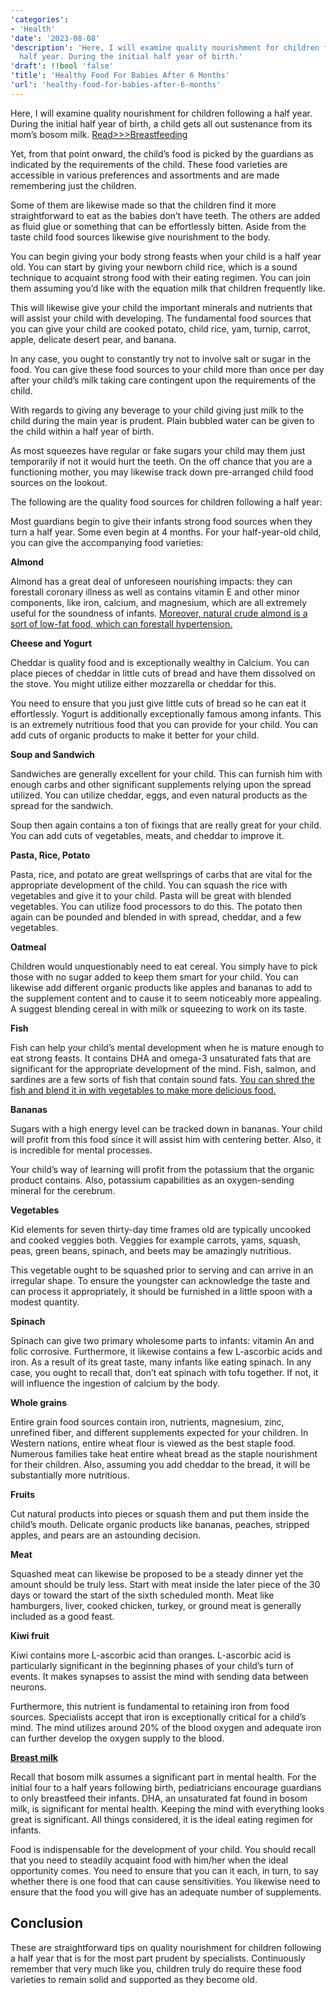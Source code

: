 ```yaml
---
'categories':
- 'Health'
'date': '2023-08-08'
'description': 'Here, I will examine quality nourishment for children following a
  half year. During the initial half year of birth.'
'draft': !!bool 'false'
'title': 'Healthy Food For Babies After 6 Months'
'url': 'healthy-food-for-babies-after-6-months'
---
```

 


Here, I will examine quality nourishment for children following a half year. During the initial half year of birth, a child gets all out sustenance from its mom’s bosom milk. [Read>>>Breastfeeding](https://vitalmayfair.com/breastfeeding/)


Yet, from that point onward, the child’s food is picked by the guardians as indicated by the requirements of the child. These food varieties are accessible in various preferences and assortments and are made remembering just the children.


Some of them are likewise made so that the children find it more straightforward to eat as the babies don’t have teeth. The others are added as fluid glue or something that can be effortlessly bitten. Aside from the taste child food sources likewise give nourishment to the body.


You can begin giving your body strong feasts when your child is a half year old. You can start by giving your newborn child rice, which is a sound technique to acquaint strong food with their eating regimen. You can join them assuming you’d like with the equation milk that children frequently like.


This will likewise give your child the important minerals and nutrients that will assist your child with developing. The fundamental food sources that you can give your child are cooked potato, child rice, yam, turnip, carrot, apple, delicate desert pear, and banana.


In any case, you ought to constantly try not to involve salt or sugar in the food. You can give these food sources to your child more than once per day after your child’s milk taking care contingent upon the requirements of the child.


With regards to giving any beverage to your child giving just milk to the child during the main year is prudent. Plain bubbled water can be given to the child within a half year of birth.


As most squeezes have regular or fake sugars your child may them just temporarily if not it would hurt the teeth. On the off chance that you are a functioning mother, you may likewise track down pre-arranged child food sources on the lookout.


The following are the quality food sources for children following a half year:


Most guardians begin to give their infants strong food sources when they turn a half year. Some even begin at 4 months. For your half-year-old child, you can give the accompanying food varieties:


**Almond**


Almond has a great deal of unforeseen nourishing impacts: they can forestall coronary illness as well as contains vitamin E and other minor components, like iron, calcium, and magnesium, which are all extremely useful for the soundness of infants. [Moreover, natural crude almond is a sort of low-fat food, which can forestall hypertension.](https://vitalmayfair.com/push-up-workout-for-beginners/)


**Cheese and Yogurt**


Cheddar is quality food and is exceptionally wealthy in Calcium. You can place pieces of cheddar in little cuts of bread and have them dissolved on the stove. You might utilize either mozzarella or cheddar for this.


You need to ensure that you just give little cuts of bread so he can eat it effortlessly. Yogurt is additionally exceptionally famous among infants. This is an extremely nutritious food that you can provide for your child. You can add cuts of organic products to make it better for your child.


**Soup and Sandwich**



Sandwiches are generally excellent for your child. This can furnish him with enough carbs and other significant supplements relying upon the spread utilized. You can utilize cheddar, eggs, and even natural products as the spread for the sandwich.


Soup then again contains a ton of fixings that are really great for your child. You can add cuts of vegetables, meats, and cheddar to improve it.


**Pasta, Rice, Potato**


Pasta, rice, and potato are great wellsprings of carbs that are vital for the appropriate development of the child. You can squash the rice with vegetables and give it to your child. Pasta will be great with blended vegetables. You can utilize food processors to do this. The potato then again can be pounded and blended in with spread, cheddar, and a few vegetables.

**Oatmeal**


Children would unquestionably need to eat cereal. You simply have to pick those with no sugar added to keep them smart for your child. You can likewise add different organic products like apples and bananas to add to the supplement content and to cause it to seem noticeably more appealing. A suggest blending cereal in with milk or squeezing to work on its taste.


**Fish**


Fish can help your child’s mental development when he is mature enough to eat strong feasts. It contains DHA and omega-3 unsaturated fats that are significant for the appropriate development of the mind. Fish, salmon, and sardines are a few sorts of fish that contain sound fats. [You can shred the fish and blend it in with vegetables to make more delicious food.](https://vitalmayfair.com/2-vegetables-that-will-kill-your-belly-fat-overnight/)


**Bananas**




Sugars with a high energy level can be tracked down in bananas. Your child will profit from this food since it will assist him with centering better. Also, it is incredible for mental processes.


Your child’s way of learning will profit from the potassium that the organic product contains. Also, potassium capabilities as an oxygen-sending mineral for the cerebrum.


**Vegetables**


Kid elements for seven thirty-day time frames old are typically uncooked and cooked veggies both. Veggies for example carrots, yams, squash, peas, green beans, spinach, and beets may be amazingly nutritious.


This vegetable ought to be squashed prior to serving and can arrive in an irregular shape. To ensure the youngster can acknowledge the taste and can process it appropriately, it should be furnished in a little spoon with a modest quantity.


**Spinach**


Spinach can give two primary wholesome parts to infants: vitamin An and folic corrosive. Furthermore, it likewise contains a few L-ascorbic acids and iron. As a result of its great taste, many infants like eating spinach. In any case, you ought to recall that, don’t eat spinach with tofu together. If not, it will influence the ingestion of calcium by the body.


**Whole grains**


Entire grain food sources contain iron, nutrients, magnesium, zinc, unrefined fiber, and different supplements expected for your children. In Western nations, entire wheat flour is viewed as the best staple food. Numerous families take heat entire wheat bread as the staple nourishment for their children. Also, assuming you add cheddar to the bread, it will be substantially more nutritious.


**Fruits**


Cut natural products into pieces or squash them and put them inside the child’s mouth. Delicate organic products like bananas, peaches, stripped apples, and pears are an astounding decision.


**Meat**


Squashed meat can likewise be proposed to be a steady dinner yet the amount should be truly less. Start with meat inside the later piece of the 30 days or toward the start of the sixth scheduled month. Meat like hamburgers, liver, cooked chicken, turkey, or ground meat is generally included as a good feast.


**Kiwi fruit**


Kiwi contains more L-ascorbic acid than oranges. L-ascorbic acid is particularly significant in the beginning phases of your child’s turn of events. It makes synapses to assist the mind with sending data between neurons.


Furthermore, this nutrient is fundamental to retaining iron from food sources. Specialists accept that iron is exceptionally critical for a child’s mind. The mind utilizes around 20% of the blood oxygen and adequate iron can further develop the oxygen supply to the blood.


[**Breast milk**](https://vitalmayfair.com/amazing-5-tips-to-avoid-painful-mosquito-bites/)


Recall that bosom milk assumes a significant part in mental health. For the initial four to a half years following birth, pediatricians encourage guardians to only breastfeed their infants. DHA, an unsaturated fat found in bosom milk, is significant for mental health. Keeping the mind with everything looks great is significant. All things considered, it is the ideal eating regimen for infants.


Food is indispensable for the development of your child. You should recall that you need to steadily acquaint food with him/her when the ideal opportunity comes. You need to ensure that you can it each, in turn, to say whether there is one food that can cause sensitivities. You likewise need to ensure that the food you will give has an adequate number of supplements.


**Conclusion**
--------------


These are straightforward tips on quality nourishment for children following a half year that is for the most part prudent by specialists. Continuously remember that very much like you, children truly do require these food varieties to remain solid and supported as they become old.


 


 


 




 






